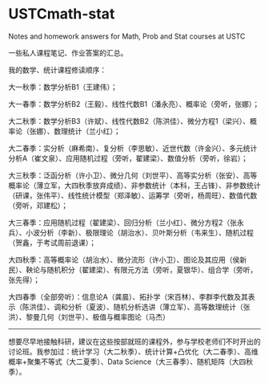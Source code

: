 # USTCmath-stat
Notes and homework answers for Math, Prob and Stat courses at USTC

一些私人课程笔记、作业答案的汇总。

我的数学、统计课程修读顺序：

大一秋季：数学分析B1（王建伟）；

大一春季：数学分析B2（王毅）、线性代数B1（潘永亮）、概率论（旁听，张娜）；

大二秋季：数学分析B3（许斌）、线性代数B2（陈洪佳）、微分方程1（梁兴）、概率论（张娜）、数理统计（兰小红）；

大二春季：实分析（麻希南）、复分析（李思敏）、近世代数（许金兴）、多元统计分析A（崔文泉）、应用随机过程（旁听，翟建梁）、数值分析（旁听，徐岩）；

大三秋季：泛函分析（许小卫）、微分几何（刘世平）、高等实分析（张安）、高等概率论（薄立军，大四秋季放弃成绩）、非参数统计（本科，王占锋）、非参数统计（研课，张伟平）、线性统计模型（郑泽敏）、运筹学（旁听，杨周旺）、数值代数（旁听，邓建松）；

大三春季：应用随机过程（翟建梁）、回归分析（兰小红）、微分方程2（张永兵）、小波分析（李新）、极限理论（胡治水）、贝叶斯分析（韦来生）、随机过程（贺鑫，于考试周前退课）；

大四秋季：高等概率论（胡治水）、微分流形（许小卫）、图论及其应用（侯新民）、鞅论与随机积分（翟建梁）、有限元方法（旁听，夏银华）、组合学（旁听，张先得）；

大四春季（全部旁听）：信息论A（龚晨）、拓扑学（宋百林）、李群李代数及其表示（陈洪佳）、调和分析（夏波）、随机分析选讲（薄立军）、高等数理统计（张洪）、黎曼几何（刘世平）、极值与概率图论（马杰）

-----

想要尽早地接触科研，建议在这些按部就班的课程外，参与学校老师们不时开出的讨论班。我参加过：统计学习（大二秋季）、统计计算+凸优化（大二春季）、高维概率+聚集不等式（大二夏季）、Data Science（大三春季）、随机矩阵（大四秋季）。
